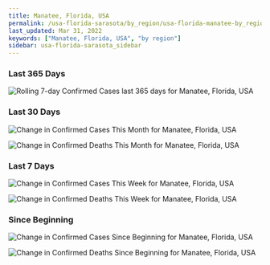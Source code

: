 ```yaml
---
title: Manatee, Florida, USA
permalink: /usa-florida-sarasota/by_region/usa-florida-manatee-by_region.html
last_updated: Mar 31, 2022
keywords: ["Manatee, Florida, USA", "by region"]
sidebar: usa-florida-sarasota_sidebar
---
```


<h3>Last 365 Days</h3>

![Rolling 7-day Confirmed Cases last 365 days for Manatee, Florida, USA](/covid_tracker/images/graphs/usa-florida-manatee-weekly_totals_graph.png)

<h3>Last 30 Days</h3>

![Change in Confirmed Cases This Month for Manatee, Florida, USA](/covid_tracker/images/graphs/usa-florida-manatee-delta_confirmed-30_days_graph.png)

![Change in Confirmed Deaths This Month for Manatee, Florida, USA](/covid_tracker/images/graphs/usa-florida-manatee-delta_deaths-30_days_graph.png)

<h3>Last 7 Days</h3>

![Change in Confirmed Cases This Week for Manatee, Florida, USA](/covid_tracker/images/graphs/usa-florida-manatee-delta_confirmed-7_days_graph.png)

![Change in Confirmed Deaths This Week for Manatee, Florida, USA](/covid_tracker/images/graphs/usa-florida-manatee-delta_deaths-7_days_graph.png)

<h3>Since Beginning</h3>

![Change in Confirmed Cases Since Beginning for Manatee, Florida, USA](/covid_tracker/images/graphs/usa-florida-manatee-delta_confirmed-since_beginning_graph.png)

![Change in Confirmed Deaths Since Beginning for Manatee, Florida, USA](/covid_tracker/images/graphs/usa-florida-manatee-delta_deaths-since_beginning_graph.png)

